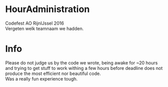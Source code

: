 # HourAdministration
Codefest AO RijnIJssel 2016  
Vergeten welk teamnaam we hadden.

# Info
Please do not judge us by the code we wrote, being awake for ~20 hours and trying to get stuff to work withing a few hours before deadline does not produce the most efficient nor beautiful code.  
Was a really fun experience tough.
